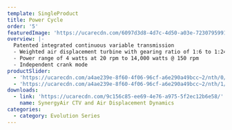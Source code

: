 ```yaml
---
template: SingleProduct
title: Power Cycle
order: '5'
featuredImage: 'https://ucarecdn.com/6097d3d8-4d7c-4d50-a03e-723079599108/'
overview: |-
  Patented integrated continuous variable transmission
  - Weighted air displacement turbine with gearing ratio of 1:6 to 1:24
  - Power range of 4 watts at 20 rpm to 14,000 watts @ 150 rpm
  - Independent crank mode
productSlider:
  - 'https://ucarecdn.com/a4ae239e-8f60-4f06-96cf-a6e290a49bcc~2/nth/0/'
  - 'https://ucarecdn.com/a4ae239e-8f60-4f06-96cf-a6e290a49bcc~2/nth/1/'
downloads:
  - link: 'https://ucarecdn.com/9c156c85-ee69-4e76-a975-5f2ec12b6e58/'
    name: SynergyAir CTV and Air Displacement Dynamics
categories:
  - category: Evolution Series
---
```

